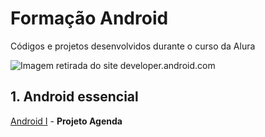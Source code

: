 # Formação Android
Códigos e projetos desenvolvidos durante o curso da Alura 

![Imagem retirada do site developer.android.com](https://developer.android.com/static/images/home/jetpack-promo.svg)


## 1. Android essencial
[Android I](https://github.com/andermelo/alura-formacao-android/tree/master/android-i) - **Projeto Agenda**
